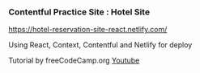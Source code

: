 ### Contentful Practice Site : Hotel Site  
  
  https://hotel-reservation-site-react.netlify.com/

  Using React, Context, Contentful and Netlify for deploy 
  
  Tutorial by freeCodeCamp.org [Youtube](https://youtu.be/LXJOvkVYQqA) 
